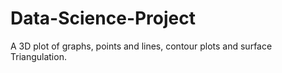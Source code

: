 # Data-Science-Project
A 3D plot of graphs, points and lines, contour plots and surface Triangulation.
